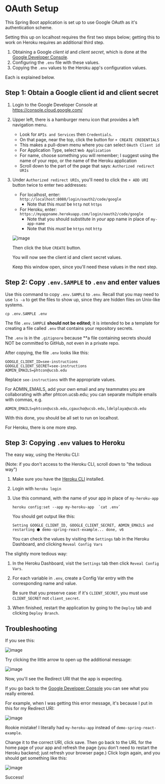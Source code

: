 # OAuth Setup

This Spring Boot application is set up to use Google OAuth as it's authentication scheme.

Setting this up on localhost requires the first two steps below; getting this to work on Heroku requires an additional third step.

1. Obtaining a Google *client id* and *client secret*, which is
   done at the [Google Developer Console](https://console.cloud.google.com/).
2. Configuring the `.env` file with these values.
3. Copying the `.env` values to the Heroku app's configuration values.

Each is explained below.

## Step 1: Obtain a Google client id and client secret

1. Login to the Google Developer Console at 
   <https://console.cloud.google.com/>

2. Upper left, there is a hamburger menu icon that provides a left navigation menu.
   
   * Look for  `APIs and Services` then `Credentials`.
   * On that page, near the top, click the button for `+ CREATE CREDENTIALS`
   * This makes a pull-down menu where you can select `OAuth Client id`
   * For Application Type, select `Web Application`
   * For name, choose something you will remember; I suggest using the name of your repo, or the name of the Heroku application
   * Scroll down to the part of the page that says: `Authorized redirect URIs`

3. Under `Authorized redirect URIs`, you'll need to click the `+ ADD URI` button twice to enter two addresses:

   * For localhost, enter: `http://localhost:8080/login/oauth2/code/google`
     - Note that this *must* be `http` not `https`
   * For Heroku, enter: `https://myappname.herokuapp.com/login/oauth2/code/google`
     - Note that you should substitute in *your* app name in place of `my-app-name`
     - Note that this *must* be `https` not `http`

   ![image](https://user-images.githubusercontent.com/1119017/149854295-8e1c4c63-929c-4706-972d-1962c644a40a.png)

   Then click the blue `CREATE` button.
   
   You will now see the client id and client secret values.
   
   Keep this window open, since you'll need these values in the next step.
   
## Step 2: Copy `.env.SAMPLE` to `.env` and enter values

Use this command to copy `.env.SAMPLE` to `.env`.  Recall that you
may need to use `ls -a` to get the files to show up, since they are hidden files on Unix-like systems.

```
cp .env.SAMPLE .env
```

The file `.env.SAMPLE` **should not be edited;** it is intended to
be a template for creating a file called `.env` that contains
your repository secrets.

The `.env` is in the `.gitignore` because **a file containing secrets should NOT be committed to GitHub, not even in a private repo.

After copying, the file `.env` looks like this:

```
GOOGLE_CLIENT_ID=see-instructions
GOOGLE_CLIENT_SECRET=see-instructions
ADMIN_EMAILS=phtcon@ucsb.edu
```

Replace `see-instructions` with the appropriate values.

For ADMIN_EMAILS, add your own email and any teammates you are collaborating with after phtcon.ucsb.edu; you can separate multiple emails with commas, e.g.

```
ADMIN_EMAILS=phtcon@ucsb.edu,cgaucho@ucsb.edu,ldelplaya@ucsb.edu
```

With this done, you should be all set to run on localhost.

For Heroku, there is one more step.

## Step 3: Copying `.env` values to Heroku

The easy way, using the Heroku CLI:

(Note: if you don't access to the Heroku CLI, scroll down to "the tedious way")

1.  Make sure you have the [Heroku CLI](https://devcenter.heroku.com/articles/heroku-cli#download-and-install) installed.
2.  Login with `heroku login`
3.  Use this command, with the name of your app in place of `my-heroku-app`

    ```
    heroku config:set --app my-heroku-app  `cat .env` 
    ```

    You should get output like this:

    ```
    Setting GOOGLE_CLIENT_ID, GOOGLE_CLIENT_SECRET, ADMIN_EMAILS and restarting ⬢ demo-spring-react-example... done, v6
    ```

    You can check the values by visiting the `Settings` tab 
    in the Heroku Dashboard, and clicking `Reveal Config Vars`

The slightly more tedious way: 

1. In the Heroku Dashboard, visit the `Settings` tab 
   then click `Reveal Config Vars`.
2. For each variable in `.env`, create a Config Var entry
   with the corresponding name and value.  
   
   Be sure that you preserve case: if it's `CLIENT_SECRET`, you must use `CLIENT_SECRET` not `client_secret`.

3. When finished, restart the application by going to the 
   `Deploy` tab and clicking `Deploy Branch`.

## Troubleshooting

If you see this:

![image](https://user-images.githubusercontent.com/1119017/149856156-575fb638-7db8-460a-a344-9069145aa242.png)

Try clicking the little arrow to open up the additional message:

![image](https://user-images.githubusercontent.com/1119017/149856193-512acb25-2bfc-4e53-991b-f61de37f1ed6.png)

Now, you'll see  the Redirect URI that the app is expecting.

If you go back to the [Google Developer Console](https://console.cloud.google.com/) you can see what you really entered.

For example, when I was getting this error message, it's because I put in this for my Redirect URI:

![image](https://user-images.githubusercontent.com/1119017/149856340-98acd5e4-8712-4723-a899-e3bf2f06d3fa.png)

Rookie mistake!  I literally had `my-heroku-app` instead of `demo-spring-react-example`. 

Change it to the correct URI, click save.  Then go back to the URL for the home page of your app and refresh the page (you don't need to restart the Heroku backend; just refresh your browser page.)  Click login again, and you should get something like this:

![image](https://user-images.githubusercontent.com/1119017/149856532-b1cda813-bd3f-4fd1-a79e-630e5929d7be.png)

Success!
  
